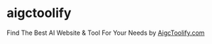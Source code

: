 # aigctoolify
Find The Best AI Website &amp; Tool For Your Needs by [AigcToolify.com](https://www.aigctoolify.com/) 
